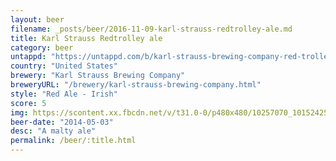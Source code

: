 ```yaml
---
layout: beer
filename: _posts/beer/2016-11-09-karl-strauss-redtrolley-ale.md
title: Karl Strauss Redtrolley ale
category: beer
untappd: "https://untappd.com/b/karl-strauss-brewing-company-red-trolley-ale/1291"
country: "United States"
brewery: "Karl Strauss Brewing Company"
breweryURL: "/brewery/karl-strauss-brewing-company.html"
style: "Red Ale - Irish"
score: 5
img: https://scontent.xx.fbcdn.net/v/t31.0-0/p480x480/10257070_10152425240463745_1300237400658400717_o.jpg?_nc_cat=110&_nc_ohc=QLEoP09AjIYAQk2dYSWKAS3fHBGPO73252l9H_YDBsCWxUnq9CEgI9kXw&_nc_ht=scontent.xx&oh=950cd95f1c44b2436bb84a878d1fd063&oe=5E496BD4
beer-date: "2014-05-03"
desc: "A malty ale"
permalink: /beer/:title.html
---
```

